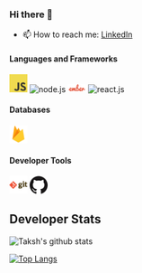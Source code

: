 ### Hi there 👋

- 📫 How to reach me: [LinkedIn](https://linkedin.com/in/takshch)

#### Languages and Frameworks

<p align="left">
<img alt="javascript" width="32px" src="https://raw.githubusercontent.com/github/explore/80688e429a7d4ef2fca1e82350fe8e3517d3494d/topics/javascript/javascript.png" />
<img alt="node.js" width="32px" src="https://upload.wikimedia.org/wikipedia/commons/d/d9/Node.js_logo.svg" />
<img alt="ember.js" width="32px" src="https://raw.githubusercontent.com/emberjs/website/master/source/images/brand/ember_Ember-Light.png" />
<img alt="react.js" width="32px" src="https://upload.wikimedia.org/wikipedia/commons/thumb/a/a7/React-icon.svg/1200px-React-icon.svg.png" />
</p>

#### Databases

<p align="left">
<img alt="" width="32px" src="https://raw.githubusercontent.com/github/explore/80688e429a7d4ef2fca1e82350fe8e3517d3494d/topics/firebase/firebase.png" />
</p>

#### Developer Tools

<p align="left">
<img alt="Git" width="32px" src="https://raw.githubusercontent.com/github/explore/80688e429a7d4ef2fca1e82350fe8e3517d3494d/topics/git/git.png" />
<img alt="GitHub" width="32px" src="https://raw.githubusercontent.com/github/explore/78df643247d429f6cc873026c0622819ad797942/topics/github/github.png" />
</p>

## Developer Stats

![Taksh's github stats](https://github-readme-stats.vercel.app/api?username=takshch&show_icons=true)


[![Top Langs](https://github-readme-stats.vercel.app/api/top-langs/?username=takshch&hide=html)](https://github.com/anuraghazra/github-readme-stats)
